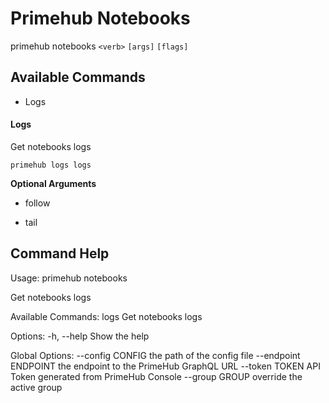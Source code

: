 
# Primehub Notebooks

primehub notebooks `<verb>` `[args]` `[flags]`


## Available Commands

* Logs



#### Logs

Get notebooks logs


```
primehub logs logs
```
 



**Optional Arguments**

* follow

* tail

 


 

## Command Help

Usage: 
  primehub notebooks <command>

Get notebooks logs

Available Commands:
  logs                 Get notebooks logs

Options:
  -h, --help           Show the help

Global Options:
  --config CONFIG      the path of the config file
  --endpoint ENDPOINT  the endpoint to the PrimeHub GraphQL URL
  --token TOKEN        API Token generated from PrimeHub Console
  --group GROUP        override the active group

